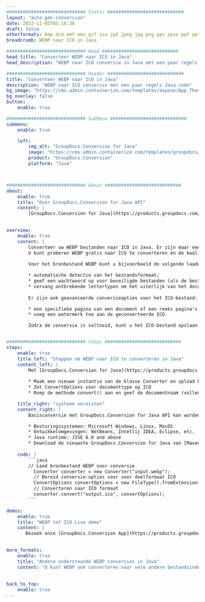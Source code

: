 ```yaml
---
############################# Static ############################
layout: "auto-gen-conversion"
date: 2022-11-05T05:16:38
draft: false
otherformats: bmp dcm emf emz gif ico jp2 jpeg jpg png pps ppsx ppt pptx psb psd svg svgz tga tif tiff webp wmf wmz
breadcrumb: WEBP naar ICO in Java

############################# Head ############################
head_title: "Converteer WEBP naar ICO in Java"
head_description: "WEBP naar ICO conversie in Java met een paar regels code. Converteer meer dan 160 bestandsindelingen met de GroupDocs-documentconversie-API voor Java"

############################# Header ############################
title: "Converteer WEBP naar ICO in Java"
description: "WEBP naar ICO conversie met een paar regels Java code"
bg_image: "https://cms.admin.containerize.com/templates/aspose/App_Themes/V3/images/bg/header1.png"
bg_overlay: false
button:
    enable: true

############################# SubMenu ############################
submenu:
    enable: true

    left:
        img_alt: "GroupDocs.Conversion for Java"
        image: "https://cms.admin.containerize.com/templates/groupdocs/images/product-logos/90x90-noborder/groupdocs-conversion-java.png"
        product: "GroupDocs.Conversion"
        platform: "Java"



############################# About ############################
about:
    enable: true
    title: "Over GroupDocs.Conversion for Java API"
    content: |
        [GroupDocs.Conversion for Java](https://products.groupdocs.com/conversion/java/) is een geavanceerde conversie-API voor bestandsindelingen voor het converteren tussen populaire afbeeldings- en documentindelingen zoals Microsoft Office, OpenDocument, PDF, HTML, e-mail, CAD. en nog veel meer met slechts een paar regels code. De native API detecteert automatisch de formaten van de originele documenten en biedt veel opties voor het aanpassen van de geconverteerde documenten. Naast de functie om informatie uit een document te extraheren, ondersteunt het standaard ook het cachen van de conversieresultaten naar de lokale schijf. Elk type cacheopslag kan echter worden ondersteund door de juiste interfaces te implementeren - Amazon S3, Dropbox, Google Drive, Windows Azure, Reddis of andere.
    

overview:
    enable: true
    content: |
        Converteer uw WEBP bestanden naar ICO in Java. Er zijn maar een paar regels Java code nodig op elk platform naar keuze, zoals Windows, Linux, macOS.
        U kunt proberen WEBP gratis naar ICO te converteren en de kwaliteit van de conversieresultaten te evalueren. Naast eenvoudige scripts voor bestandsconversie, kunt u meer geavanceerde opties proberen voor het laden van het WEBP-bronbestand en het opslaan van de ICO-uitvoer. 
        
        Voor het bronbestand WEBP kunt u bijvoorbeeld de volgende laadopties gebruiken:

        * automatische detectie van het bestandsformaat;
        * geef een wachtwoord op voor beveiligde bestanden (als de bestandsindeling dit ondersteunt);
        * vervang ontbrekende lettertypen om het uiterlijk van het document te behouden.
        
        Er zijn ook geavanceerde conversieopties voor het ICO-bestand:

        * een specifieke pagina van een document of een reeks pagina's converteren;
        * voeg een watermerk toe aan de geconverteerde ICO.

        Zodra de conversie is voltooid, kunt u het ICO-bestand opslaan in uw lokale bestandspad of in opslag van derden, zoals FTP, Amazon S3, Google Drive, Dropbox enz. Let op - om WEBP te converteren tot ICO, hoeft u geen extra software te installeren, zoals MS Office, Open Office, Adobe Acrobat Reader etc.


############################# Steps ############################
steps:
    enable: true
    title_left: "Stappen om WEBP naar ICO te converteren in Java"
    content_left: |
        Met [GroupDocs.Conversion for Java](https://products.groupdocs.com/conversion/java/) kunnen ontwikkelaars het WEBP-bestand eenvoudig converteren naar ICO met een paar regels code.
        
        * Maak een nieuwe instantie van de klasse Converter en upload het bestand WEBP met het volledige pad
        * Zet ConvertOptions voor documenttype op ICO
        * Roep de methode convert() aan en geef de documentnaam (volledig pad) en formaat (ICO) door als parameter

    title_right: "systeem vereisten"
    content_right: |
        Basisconversie met GroupDocs.Conversion for Java API kan worden gedaan met slechts een paar regels code. Onze API's worden ondersteund op alle belangrijke platforms en besturingssystemen. Voordat u de onderstaande code uitvoert, moet u ervoor zorgen dat de volgende vereisten op uw systeem zijn geïnstalleerd.

        * Besturingssystemen: Microsoft Windows, Linux, MacOS
        * Ontwikkelomgevingen: NetBeans, Intellij IDEA, Eclipse, etc.
        * Java runtime: J2SE 6.0 and above
        * Download de nieuwste GroupDocs.Conversion for Java van [Maven](https://repository.groupdocs.com/webapp/#/artifacts/browse/tree/General/repo/com/groupdocs/groupdocs-conversion)
         
    code: |
        ```java    
        // Laad bronbestand WEBP voor conversie
          Converter converter = new Converter("input.webp");
          // Bereid conversie-opties voor voor doelformaat ICO
          ConvertOptions convertOptions = new FileType().fromExtension("ico").getConvertOptions();
          // Converteren naar ICO formaat
          converter.convert("output.ico", convertOptions);
        ```

demos:
    enable: true
    title: "WEBP tot ICO Live demo"
    content: |
       Bezoek onze [GroupDocs.Conversion App](https://products.groupdocs.app/conversion/family) website en probeer WEBP naar ICO conversie nu. De gratis demo heeft de volgende voordelen:
          

more_formats:
    enable: true
    title: "Andere ondersteunde WEBP conversies in Java"
    content: "U kunt WEBP ook converteren naar vele andere bestandsindelingen. Zie de lijst hieronder."
       
       
back_to_top:
    enable: true
---
```

